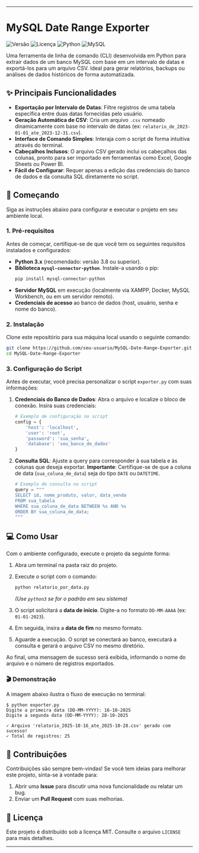 
---

# MySQL Date Range Exporter

![Versão](https://img.shields.io/badge/version-1.0.0-blue)
![Licença](https://img.shields.io/badge/license-MIT-green)
![Python](https://img.shields.io/badge/Python-3.8%2B-blue?logo=python&logoColor=white)
![MySQL](https://img.shields.io/badge/MySQL-8.0%2B-orange?logo=mysql&logoColor=white)

Uma ferramenta de linha de comando (CLI) desenvolvida em Python para extrair dados de um banco MySQL com base em um intervalo de datas e exportá-los para um arquivo CSV. Ideal para gerar relatórios, backups ou análises de dados históricos de forma automatizada.

## ✨ Principais Funcionalidades

- **Exportação por Intervalo de Datas**: Filtre registros de uma tabela específica entre duas datas fornecidas pelo usuário.
- **Geração Automática de CSV**: Cria um arquivo `.csv` nomeado dinamicamente com base no intervalo de datas (ex: `relatorio_de_2023-01-01_ate_2023-12-31.csv`).
- **Interface de Comando Simples**: Interaja com o script de forma intuitiva através do terminal.
- **Cabeçalhos Inclusos**: O arquivo CSV gerado inclui os cabeçalhos das colunas, pronto para ser importado em ferramentas como Excel, Google Sheets ou Power BI.
- **Fácil de Configurar**: Requer apenas a edição das credenciais do banco de dados e da consulta SQL diretamente no script.

## 🚀 Começando

Siga as instruções abaixo para configurar e executar o projeto em seu ambiente local.

### 1. Pré-requisitos

Antes de começar, certifique-se de que você tem os seguintes requisitos instalados e configurados:

- **Python 3.x** (recomendado: versão 3.8 ou superior).
- **Biblioteca `mysql-connector-python`**. Instale-a usando o pip:
  ```bash
  pip install mysql-connector-python
  ```
- **Servidor MySQL** em execução (localmente via XAMPP, Docker, MySQL Workbench, ou em um servidor remoto).
- **Credenciais de acesso** ao banco de dados (host, usuário, senha e nome do banco).

### 2. Instalação

Clone este repositório para sua máquina local usando o seguinte comando:

```bash
git clone https://github.com/seu-usuario/MySQL-Date-Range-Exporter.git
cd MySQL-Date-Range-Exporter
```

### 3. Configuração do Script

Antes de executar, você precisa personalizar o script `exporter.py` com suas informações:

1.  **Credenciais do Banco de Dados**: Abra o arquivo e localize o bloco de conexão. Insira suas credenciais:
    ```python
    # Exemplo de configuração no script
    config = {
        'host': 'localhost',    
        'user': 'root',
        'password': 'sua_senha',
        'database': 'seu_banco_de_dados'
    }
    ```

2.  **Consulta SQL**: Ajuste a query para corresponder à sua tabela e às colunas que deseja exportar. **Importante**: Certifique-se de que a coluna de data (`sua_coluna_de_data`) seja do tipo `DATE` ou `DATETIME`.
    ```python
    # Exemplo de consulta no script
    query = """
    SELECT id, nome_produto, valor, data_venda
    FROM sua_tabela
    WHERE sua_coluna_de_data BETWEEN %s AND %s
    ORDER BY sua_coluna_de_data;
    """
    ```

## 💻 Como Usar

Com o ambiente configurado, execute o projeto da seguinte forma:

1.  Abra um terminal na pasta raiz do projeto.
2.  Execute o script com o comando:
    ```bash
    python relatorio_por_data.py
    ```
    *(Use `python3` se for o padrão em seu sistema)*

3.  O script solicitará a **data de início**. Digite-a no formato `DD-MM-AAAA` (ex: `01-01-2023`).
4.  Em seguida, insira a **data de fim** no mesmo formato.
5.  Aguarde a execução. O script se conectará ao banco, executará a consulta e gerará o arquivo CSV no mesmo diretório.

Ao final, uma mensagem de sucesso será exibida, informando o nome do arquivo e o número de registros exportados.

### 🎬 Demonstração

A imagem abaixo ilustra o fluxo de execução no terminal:


```
$ python exporter.py
Digite a primeira data (DD-MM-YYYY): 16-10-2025
Digite a segunda data (DD-MM-YYYY): 28-10-2025

✓ Arquivo 'relatorio_2025-10-16_ate_2025-10-28.csv' gerado com sucesso!
✓ Total de registros: 25
```

## 🤝 Contribuições

Contribuições são sempre bem-vindas! Se você tem ideias para melhorar este projeto, sinta-se à vontade para:

1.  Abrir uma **Issue** para discutir uma nova funcionalidade ou relatar um bug.
2.  Enviar um **Pull Request** com suas melhorias.

## 📄 Licença

Este projeto é distribuído sob a licença MIT. Consulte o arquivo `LICENSE` para mais detalhes.

---
